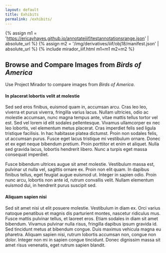 ```yaml
---
layout: default
title: Exhibits
permalink: /exhibits/
---
```


{% assign m1 = 'https://ericayhayes.github.io/annotateiiif/testannotationsrange.json' | absolute_url %}
{% assign m2 = '/img/derivatives/iiif/obj18/manifest.json' | absolute_url %}
{% include mirador_iiif.html m1=m1 m2=m2 %}


<iiif-rangestoryboard rangeurl="https://dnoneill.github.io/annotate/ranges/range.json"></iiif-rangestoryboard>

## Browse and Compare Images from _Birds of America_

Use Project Mirador to compare images from _Birds of America_.

#### In placerat lobortis velit at molestie

Sed sed eros finibus, euismod quam in, accumsan arcu. Cras leo leo, viverra et purus viverra, fringilla varius lacus. Nullam ultricies, odio ac molestie accumsan, nunc magna tempus ante, vitae mattis tellus tortor vel est. Sed vel lorem id elit sodales pellentesque. Vivamus ullamcorper ex nec leo lobortis, vel elementum metus placerat. Cras imperdiet felis sed ligula tristique facilisis. In hac habitasse platea dictumst. Proin non sodales felis, ut accumsan purus. Fusce eget lacus tristique mi vestibulum ornare. Donec et ex eget neque bibendum pretium. Proin porttitor et enim et aliquet. Nulla sed gravida lacus, lobortis hendrerit libero. Nunc a turpis eget massa consequat imperdiet.

Fusce bibendum ultrices augue sit amet molestie. Vestibulum massa est, pulvinar ut nulla vel, sagittis ornare ex. Proin non elit quam. In dapibus finibus tellus, eget feugiat augue euismod ut. Integer in sapien odio. Proin nunc arcu, lobortis non ante id, rutrum convallis velit. Nullam elementum euismod dui, in hendrerit purus suscipit sed.

#### Aliquam sapien nisi

Sed sit amet nisi ut elit posuere molestie. Vestibulum in diam ex. Orci varius natoque penatibus et magnis dis parturient montes, nascetur ridiculus mus. Fusce mattis pulvinar tellus, et laoreet eros. Etiam sodales in diam sit amet bibendum. Vivamus pulvinar nulla risus, fringilla dapibus ipsum gravida id. Sed tincidunt metus at bibendum congue. Duis maximus vehicula magna eu pharetra. Aliquam sapien nisi, rutrum lobortis accumsan non, congue non dolor. Integer non mi in sapien congue tincidunt. Donec dignissim massa sit amet risus venenatis, eget rutrum sapien blandit.
